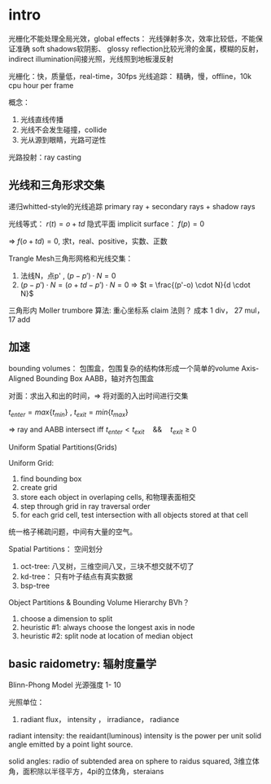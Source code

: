 # intro

光栅化不能处理全局光效，global effects： 光线弹射多次，效率比较低，不能保证准确
    soft shadows软阴影、
    glossy reflection比较光滑的金属，模糊的反射，
    indirect illumination间接光照，光线照到地板漫反射


光栅化：快，质量低，real-time，30fps
光线追踪： 精确，慢，offline，10k cpu hour per frame

概念：
1. 光线直线传播
2. 光线不会发生碰撞，collide
3. 光从源到眼睛，光路可逆性

光路投射：ray casting


## 光线和三角形求交集

递归whitted-style的光线追踪  primary ray + secondary rays + shadow rays

光线等式： $r(t) = o + td$
隐式平面 implicit surface： $f(p) = 0$

=> $f(o+td) = 0$, 求t，real、positive，实数、正数

Trangle Mesh三角形网格和光线交集：
1. 法线N，点p' , $(p-p') \cdot N = 0$
2.  $(p-p') \cdot N = (o+td-p') \cdot N = 0$ => $t = \frac{(p'-o) \cdot N}{d \cdot N}$ 


三角形内 Moller trumbore 算法:
重心坐标系
claim 法则？ 成本 1 div， 27 mul， 17 add

## 加速

bounding volumes： 包围盒，包围复杂的结构体形成一个简单的volume
Axis-Aligned Bounding Box AABB，轴对齐包围盒

对面：求出入和出的时间，=> 将对面的入出时间进行交集

$t_{enter}=max\{t_{min}\}$  , $t_{exit} = min\{t_{max} \}$

=> ray and AABB intersect iff $t_{enter} < t_{exit} \quad \&\& \quad t_{exit} \ge 0$


Uniform Spatial Partitions(Grids)

Uniform Grid:
1. find bounding box
2. create grid
3. store each object in overlaping cells, 和物理表面相交
4. step  through grid in ray traversal order
5. for each grid cell, test intersection with all objects stored at that cell

统一格子稀疏问题，中间有大量的空气。

Spatial Partitions： 空间划分
1. oct-tree: 八叉树，三维空间八叉，三块不想交就不切了
2. kd-tree： 只有叶子结点有真实数据
3. bsp-tree

Object Partitions & Bounding Volume Hierarchy BVh？
1. choose a dimension to split
2. heuristic #1: always choose the longest axis in node
3. heuristic #2: split node at location of median object

## basic raidometry: 辐射度量学
Blinn-Phong Model
光源强度 1- 10

光照单位：
1. radiant flux， intensity ， irradiance， radiance

radiant intensity: the reaidant(luminous) intensity is the power per unit solid angle emitted by a point light source.

solid angles: radio of subtended area on sphere to raidus squared, 3维立体角，面积除以半径平方，4pi的立体角，steraians